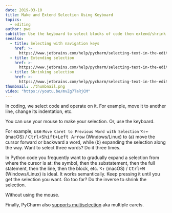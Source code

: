 ```yaml
---
date: 2019-03-10
title: Make and Extend Selection Using Keyboard
topics:
  - editing
author: pwe
subtitle: Use the keyboard to select blocks of code then extend/shrink the selection.
seealso:
  - title: Selecting with navigation keys
    href: >-
      https://www.jetbrains.com/help/pycharm/selecting-text-in-the-editor.html#select_with_navigation_keys
  - title: Extending selection
    href: >-
      https://www.jetbrains.com/help/pycharm/selecting-text-in-the-editor.html#extend_selection
  - title: Shrinking selection
    href: >-
      https://www.jetbrains.com/help/pycharm/selecting-text-in-the-editor.html#shrink_selection
thumbnail: ./thumbnail.png
video: "https://youtu.be/mvZg7TaRjCM"
---
```


In coding, we select code and operate on it. For example, move it to another line, change its indentation, etc.

You can use your mouse to make your selection. Or, use the keyboard.

For example, use
`Move Caret to Previous Word with Selection` <kbd>⌥⇧←</kbd> (macOS) / <kbd>Ctrl+Shift+Left Arrow</kbd> (Windows/Linux) to (a) move the cursor forward or backward a word, while (b) expanding the selection along the way. Want to select three words? Do it three times.

In Python code you frequently want to gradually expand a selection from where the cursor is at: the symbol, then the substatement, then the full statement, then the line, then the block, etc. <kbd>⌥↑</kbd> (macOS) / <kbd>Ctrl+W</kbd> (Windows/Linux) is ideal. It works semantically. Keep pressing it until you get the selection you want. Go too far? Do the inverse to shrink the selection.

Without using the mouse.

Finally, PyCharm also [supports multiselection](https://www.jetbrains.com/help/pycharm/selecting-text-in-the-editor.html#multiselection) aka multiple carets.
